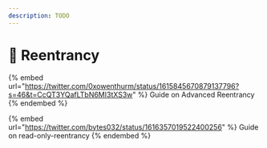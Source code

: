 ```yaml
---
description: TODO
---
```


# 🔁 Reentrancy

{% embed url="https://twitter.com/0xowenthurm/status/1615845670879137796?s=46&t=CcQT3YQafLTbN6MI3tXS3w" %}
Guide on Advanced Reentrancy
{% endembed %}

{% embed url="https://twitter.com/bytes032/status/1616357019522400256" %}
Guide on read-only-reentrancy
{% endembed %}
